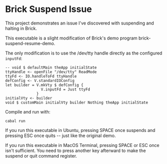 # Brick Suspend Issue

This project demonstrates an issue I've discovered with suspending and
halting in Brick. 

This executable is a slight modification of Brick's demo program
brick-suspend-resume-demo. 

The only modification is to use the /dev/tty handle directly as
the configured `inputFd`:

    -- void $ defaultMain theApp initialState
    ttyHandle <- openFile "/dev/tty" ReadMode
    ttyFd <- IO.handleToFd ttyHandle
    defConfig <- V.standardIOConfig
    let builder = V.mkVty $ defConfig {
                    V.inputFd = Just ttyFd
                  }
    initialVty <- builder
    void $ customMain initialVty builder Nothing theApp initialState

Compile and run with:

    cabal run


If you run this executable in Ubuntu, pressing SPACE once suspends and
pressing ESC once quits -- just like the original demo.

If you run this executable in MacOS Terminal, pressing SPACE or ESC
once isn't sufficient. You need to press another key afterward to make
the suspend or quit command register.

